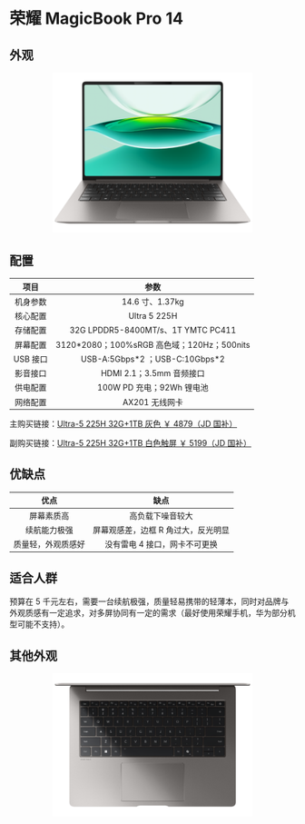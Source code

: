 # 荣耀 MagicBook Pro 14

## 外观

<div style="margin: 0 auto; text-align: center; width: 70%"><img src="./assets/magicpro14 1.png" /></div>

## 配置

|   项目   |                    参数                     |
| :------: | :-----------------------------------------: |
| 机身参数 |               14.6 寸、1.37kg               |
| 核心配置 |                Ultra 5 225H                 |
| 存储配置 |     32G LPDDR5-8400MT/s、1T YMTC PC411      |
| 屏幕配置 | 3120\*2080；100%sRGB 高色域；120Hz；500nits |
| USB 接口 |      USB-A:5Gbps\*2 ；USB-C:10Gbps\*2       |
| 影音接口 |          HDMI 2.1；3.5mm 音频接口           |
| 供电配置 |          100W PD 充电；92Wh 锂电池          |
| 网络配置 |               AX201 无线网卡                |

主购买链接：[Ultra-5 225H 32G+1TB 灰色 ￥ 4879（JD 国补）](https://3.cn/2eZ-UtTe)

副购买链接：[Ultra-5 225H 32G+1TB 白色触屏 ￥ 5199（JD 国补）](https://3.cn/2eZUy9-N)

## 优缺点[<Icon icon="clarity:info-line" />](/recommend/推荐#优缺点)

|        优点        |                缺点                 |
| :----------------: | :---------------------------------: |
|     屏幕素质高     |         高负载下噪音较大             |
|    续航能力极强    | 屏幕观感差，边框 R 角过大，反光明显 |
| 质量轻，外观质感好 |   没有雷电 4 接口，网卡不可更换   |

## 适合人群

预算在 5 千元左右，需要一台续航极强，质量轻易携带的轻薄本，同时对品牌与外观质感有一定追求，对多屏协同有一定的需求（最好使用荣耀手机，华为部分机型可能不支持）。

## 其他外观

<div style="margin: 0 auto; text-align: center; width: 70%"><img src="./assets/magicpro14 3.png" /></div>
